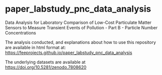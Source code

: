 # paper_labstudy_pnc_data_analysis
Data Analysis for Laboratory Comparison of Low-Cost Particulate Matter Sensors to Measure Transient Events of Pollution - Part B - Particle Number Concentrations


The analysis conducted, and explanations about how to use this repository are available in html format at: https://feeprojects.github.io/paper_labstudy_pnc_data_analysis 

The underlying datasets are available at  https://doi.org/10.5281/zenodo.7808620 
